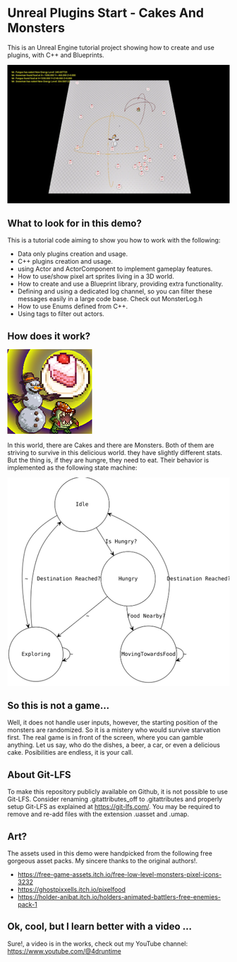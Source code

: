 # Unreal Plugins Start - Cakes And Monsters

This is an Unreal Engine tutorial project showing how to create and use plugins, with C++ and Blueprints.

![screenshot](NonUnrealFiles/screenshot.webp "screenshot")

## What to look for in this demo?

This is a tutorial code aiming to show you how to work with the following:

- Data only plugins creation and usage.
- C++ plugins creation and usage.
- using Actor and ActorComponent to implement gameplay features.
- How to use/show pixel art sprites living in a 3D world.
- How to create and use a Blueprint library, providing extra functionality.
- Defining and using a dedicated log channel, so you can filter these messages easily in a large code base. Check out MonsterLog.h
- How to use Enums defined from C++.
- Using tags to filter out actors.

## How does it work?

![logo](UnrealPluginsStart.png "logo")

In this world, there are Cakes and there are Monsters. Both of them are striving to survive in this delicious world. they have slightly different stats. But the thing is, if they are hungre, they need to eat. Their behavior is implemented as the following state machine:

![state_machine](NonUnrealFiles/state_machine.svg "state_machine")

## So this is not a game...

Well, it does not handle user inputs, however, the starting position of the monsters are randomized. So it is a mistery who would survive starvation first. The real game is in front of the screen, where you can gamble anything. Let us say, who do the dishes, a beer, a car, or even a delicious cake. Posibilities are endless, it is your call.

## About Git-LFS

To make this repository publicly available on Github, it is not possible to use Git-LFS. Consider renaming .gitattributes_off to .gitattributes and properly setup Git-LFS as explained at https://git-lfs.com/.
You may be required to remove and re-add files with the extension .uasset and .umap.

## Art?

The assets used in this demo were handpicked from the following free gorgeous asset packs. My sincere thanks to the original authors!.
- https://free-game-assets.itch.io/free-low-level-monsters-pixel-icons-3232
- https://ghostpixxells.itch.io/pixelfood
- https://holder-anibat.itch.io/holders-animated-battlers-free-enemies-pack-1

## Ok, cool, but I learn better with a video ...

Sure!, a video is in the works, check out my YouTube channel: https://www.youtube.com/@4druntime